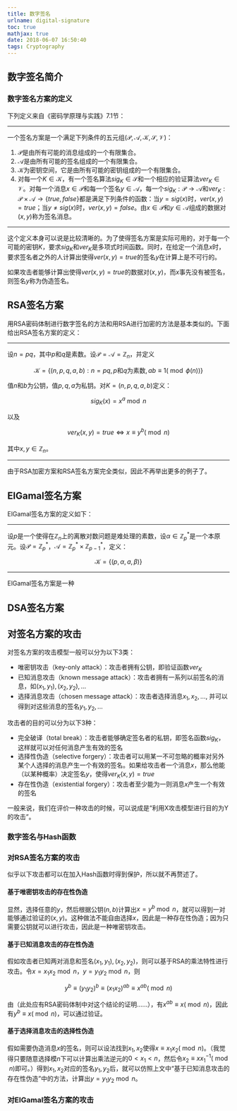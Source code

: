 ```yaml
---
title: 数字签名
urlname: digital-signature
toc: true
mathjax: true
date: 2018-06-07 16:50:40
tags: Cryptography
---
```


## 数字签名简介

### 数字签名方案的定义

下列定义来自《密码学原理与实践》7.1节：

---

一个签名方案是一个满足下列条件的五元组$(\mathcal{P}, \mathcal{A}, \mathcal{K}, \mathcal{S}, \mathcal{V})$：

1. $\mathcal{P}$是由所有可能的消息组成的一个有限集合。
2. $\mathcal{A}$是由所有可能的签名组成的一个有限集合。
3. $\mathcal{K}$为密钥空间，它是由所有可能的密钥组成的一个有限集合。
4. 对每一个$K \in \mathcal{K}$，有一个签名算法$sig_K \in \mathcal{S}$和一个相应的验证算法$ver_K \in \mathcal{V}$。对每一个消息$x \in \mathcal{P}$和每一个签名$y \in \mathcal{A}$，每一个$sig_K: \mathcal{P} \to \mathcal{A}$和$ver_K: \mathcal{P} \times \mathcal{A} \to \{true, false\}$都是满足下列条件的函数：当$y = sig(x)$时，$ver(x, y) = true$；当$y \neq sig(x)$时，$ver(x, y) = false$。由$x \in \mathcal{P}$和$y \in \mathcal{A}$组成的数据对$(x, y)$称为签名消息。

---

这个定义本身可以说是比较清晰的。为了使得签名方案是实际可用的，对于每一个可能的密钥$K$，要求$sig_K$和$ver_K$是多项式时间函数。同时，在给定一个消息$x$时，要求签名者之外的人计算出使得$ver(x, y) = true$的签名$y$在计算上是不可行的。

如果攻击者能够计算出使得$ver(x, y) = true$的数据对$(x, y)$，而$x$事先没有被签名，则签名$y$称为伪造签名。

## RSA签名方案

用RSA密码体制进行数字签名的方法和用RSA进行加密的方法是基本类似的。下面给出RSA签名方案的定义：

---

设$n = pq$，其中$p$和$q$是素数。设$\mathcal{P} = \mathcal{A} = \mathbb{Z}_n$，并定义

$$ \mathcal{K} = \{ (n, p, q, a, b): n=pq, p \text{和} q \text{为素数}, ab \equiv 1 (\bmod \phi(n)) \} $$

值$n$和$b$为公钥，值$p, q, a$为私钥。对$K = (n, p, q, a, b)$定义：

$$sig_K(x) = x^a \bmod n$$

以及

$$ver_K(x, y) = true \iff x \equiv y^b (\bmod n)$$

其中$x, y \in \mathbb{Z}_n$。

---

由于RSA加密方案和RSA签名方案完全类似，因此不再举出更多的例子了。

## ElGamal签名方案

ElGamal签名方案的定义如下：

---

设$p$是一个使得在$\mathbb{Z}_n$上的离散对数问题是难处理的素数，设$\alpha \in \mathbb{Z}_p^{* }$是一个本原元。设$\mathcal{P} = \mathbb{Z}_p^{* }$，$\mathcal{A} = \mathbb{Z}_p^{* } \times \mathbb{Z}_{p-1}^{* }$，定义：

$$\mathcal{K} = \{ (p, \alpha, a, \beta) \}$$

---

ElGamal签名方案是一种

## DSA签名方案

## 对签名方案的攻击

对签名方案的攻击模型一般可以分为以下3类：
* 唯密钥攻击（key-only attack）：攻击者拥有公钥，即验证函数$ver_K$
* 已知消息攻击（known message attack）：攻击者拥有一系列以前签名的消息，如$(x_1, y_1), (x_2, y_2), ...$
* 选择消息攻击（chosen message attack）：攻击者选择消息$x_1, x_2, ...$, 并可以得到对这些消息的签名$y_1, y_2, ...$

攻击者的目的可以分为以下3种：
* 完全破译（total break）：攻击者能够确定签名者的私钥，即签名函数$sig_K$，这样就可以对任何消息产生有效的签名
* 选择性伪造（selective forgery）：攻击者可以用某一不可忽略的概率对另外某个人选择的消息产生一个有效的签名。如果给攻击者一个消息$x$，那么他能（以某种概率）决定签名$y$，使得$ver_K(x, y) = true$
* 存在性伪造（existential forgery）：攻击者至少能为一则消息$x$产生一个有效的签名

一般来说，我们在评价一种攻击的时候，可以说成是“利用X攻击模型进行目的为Y的攻击”。

### 数字签名与Hash函数

### 对RSA签名方案的攻击

似乎以下攻击都可以在加入Hash函数时得到保护，所以就不再赘述了。

#### 基于唯密钥攻击的存在性伪造

显然，选择任意的$y$，然后根据公钥$(n, b)$计算出$x = y^b \bmod n$，就可以得到一对能够通过验证的$(x, y)$。这种做法不能自由选择$x$，因此是一种存在性伪造；因为只需要公钥就可以进行攻击，因此是一种唯密钥攻击。

#### 基于已知消息攻击的存在性伪造

假如攻击者已知两对消息和签名$(x_1, y_1), (x_2, y_2)$，则可以基于RSA的乘法特性进行攻击。令$x = x_1 x_2 \bmod n$，$y = y_1 y_2 \bmod n$，则

$$y^b \equiv (y_1 y_2)^b \equiv (x_1 x_2) ^ {ab} \equiv x^{ab} (\bmod n)$$

由（此处应有RSA密码体制中对这个结论的证明……），有$x^{ab} \equiv x (\bmod n)$，因此有$y^b \equiv x (\bmod n)$，可以通过验证。

#### 基于选择消息攻击的选择性伪造

假如需要伪造消息$x$的签名，则可以设法找到$x_1, x_2$使得$x \equiv x_1 x_2 (\bmod n)$。（我觉得只要随意选择模$n$下可以计算出乘法逆元的$0 < x_1 < n$，然后令$x_2 \equiv x x_1^{-1} (\bmod n)$即可。）得到$x_1, x_2$对应的签名$y_1, y_2$后，就可以仿照上文中“基于已知消息攻击的存在性伪造”中的方法，计算出$y = y_1 y_2 \bmod n$。

### 对ElGamal签名方案的攻击
